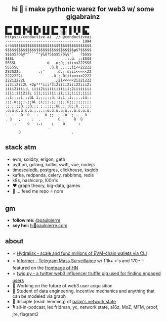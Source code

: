 <h2 align="center">hi 👋 i make pythonic warez for web3 w/ some gigabrainz</h2> 

```
█▀▀ █▀█ █▄░█ █▀▄ █░█ █▀▀ ▀█▀ █ █░█ █▀▀
█▄▄ █▄█ █░▀█ █▄▀ █▄█ █▄▄ ░█░ █ ▀▄▀ ██▄
https://conductive.ai  // @conductiveai
---------------------------------- 1994      
srb$$$$$$$$$$$$$$$$$$$$$$$$$$$$$$$$$$$$
$$$$$$$$$$$$$$$$$$$$$$$$$$$$$$$µ$?$$$$$
$$$$S?ö¾ý"^```^"ý¾ö?S$$$S?ö¾ý"`   ?$$$$
$$$L                       .;.ù. ;;$$$$
SSSSL              ù  .ù;ù;;iii<<222SSS
SSSSSL              .ù.ù .;;;;ii<<22222
2S2S22L        .;'     .ù.;.ù;ii<<<<<22
2222222L             .ù.;.ùiii<<<<<2222
222i2222L            _.¿2i<<<<<2i22i222
ii2ii2ii2L +2µ³³³iii³2i2iiii2iii22iii2i
iiii2iiii;L iiii2iiiiiiiiiiii;2iiiiiiii
iiii;iii2iiL iii;iiiiii;ii;ii;iiii;iiii
;;i;;;;i;;;ùL i;;;;;;ù;;i;i;;i;;;.;iù;;
;;;.ù;;;;.;;ùL ;i;;;.;;;;;;;ù;;;;;;;;;;
;;.;;;;ù;;;ù;;; ;.;;;;;ùù.;;;ù;;ù.;;;;;
.ù;ù;ù.ù.ù.ù.;.;.;;ù.ù.ù.ù;ù.;.ù.ù.ù.ù.
.  .   ù  ù   .   ù ;;    .ù  ; .   ù
. ù   ;     ;  .        ù      ù  ù
    .     ù   ;.;    ;    ù      ;
                   .
      ù                       .
```
## stack atm

- evm, solidity, erigon, geth
- python, golang, kotlin, swift, vue, nodejs
- timescaledb, postgres, clickhouse, ksqldb
- kafka, redpanda, celery, rabbitmq, redis
- k8s, hashicorp, l00n1x
- ❤️ graph theory, big-data, games
- 🐊 ... feed me repo ⭐️ nom


## gm

<ul>
  <li><b>follow me: </b> <a href="https://twitter.com/paulpierre" target="_blank">@paulpierre</a></li>
  <li><b>sey hei: </b> <a href="#">hi🍜paulpierre.com</a></li>
</ul>


## about
- ⭐️ [Hydralisk - scale and fund millions of EVM-chain wallets via CLI](https://github.com/paulpierre/hydralisk)
- ⭐️ [Informer - Telegram Mass Surveillance](https://github.com/paulpierre/informer) w/ 1.1k+ ⭐️'s and 170+ ⑂ featured on the [frontpage of HN](https://news.ycombinator.com/item?id=21750353)
- ⭐️ [twig.py - a twitter web3 influencer truffle pig used for finding engaged users](https://github.com/paulpierre/twig)
- 🔭  Working on the future of web3 user acquisition
- 🌱  Student of data engineering, incentive mechanics and anything that can be modeled via graph
- 🤖  disciple (read: lemming) of [balaji's network state](https://thenetworkstate.com/)
- 🎙️ all-in-podcast, lex fridman, yc, network state, a16z, MoZ, MFM, proof, jre, flagrant2


